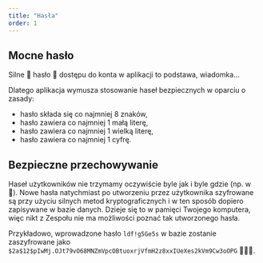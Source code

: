 ```yaml
---
title: "Hasła"
order: 1
---
```


## Mocne hasło

Silne :muscle: hasło :key: dostępu do konta w aplikacji to podstawa, wiadomka...

Dlatego aplikacja wymusza stosowanie haseł bezpiecznych w oparciu o zasady:
- hasło składa się co najmniej 8 znaków,
- hasło zawiera co najmniej 1 małą literę,
- hasło zawiera co najmniej 1 wielką literę,
- hasło zawiera co najmniej 1 cyfrę.

## Bezpieczne przechowywanie

Haseł użytkowników nie trzymamy oczywiście byle jak i byle gdzie (np. w :notebook:). Nowe hasła natychmiast po utworzeniu przez użytkownika szyfrowane są przy użyciu silnych metod kryptograficznych i w ten sposób dopiero zapisywane w bazie danych. Dzieje się to w pamięci Twojego komputera, więc nikt z Zespołu nie ma możliwości poznać tak utworzonego hasła.

Przykładowo, wprowadzone hasło ```ldf!g5Ge5s``` w bazie zostanie zaszyfrowane jako ```$2a$12$pIwMj.OJt79vO68MNZmVpcOBtuoxrjVfmH2z8xxIUeXes2kVm9Cw3oOPG``` :muscle::muscle::muscle:.
